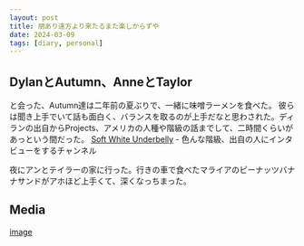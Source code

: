 ```yaml
---
layout: post
title: 朋あり遠方より来たるまた楽しからずや
date: 2024-03-09
tags: [diary, personal]
---
```


## DylanとAutumn、AnneとTaylor
と会った、Autumn達は二年前の夏ぶりで、一緒に味噌ラーメンを食べた。
彼らは聞き上手でいて話も面白く、バランスを取るのが上手だなと思わされた。ディランの出自からProjects、アメリカの人種や階級の話までして、二時間くらいがあっという間だった。
[Soft White Underbelly](https://www.youtube.com/@SoftWhiteUnderbelly/videos) - 色んな階級、出自の人にインタビューをするチャンネル

夜にアンとテイラーの家に行った。行きの車で食べたマライアのピーナッツバナナサンドがアホほど上手くて、深くなっちまった。
## Media

<div style="display: flex; flex-wrap: wrap; gap: 10px;"><a href="https://photos.google.com/lr/album/ADVFWbeu50_RulrcDCXNkLO7stKdAmGPiTSKxC2SEjvKGApt6yaiPn8XlJzaDA_ITvCp1dr_Hyyw/photo/ADVFWbd5S7Fdi_1liELpv9-lU9wxJqqjtJwWqLR4vKCxruoyZLv2vHxRZ3lEy3C2leqG5vAt-wNnhF1yZ9JeWcL_V4LuCt5Zxw">image</a><br></div>
